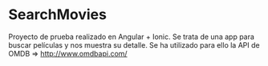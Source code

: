 # SearchMovies
Proyecto de prueba realizado en Angular + Ionic. 
Se trata de una app para buscar películas y nos muestra su detalle. 
Se ha utilizado para ello la API de OMDB => http://www.omdbapi.com/
